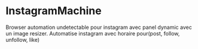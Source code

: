 # InstagramMachine
Browser automation undetectable pour instagram avec panel dynamic avec un image resizer. Automatise instagram avec horaire pour(post, follow, unfollow, like)
